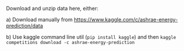 Download and unzip data here, either:

a) Download manually from https://www.kaggle.com/c/ashrae-energy-prediction/data

b) Use kaggle command line util (`pip install kaggle`) and then `kaggle competitions download -c ashrae-energy-prediction`
